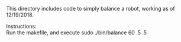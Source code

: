 This directory includes code to simply balance a robot, working as of 12/19/2018.


Instructions: <br />
Run the makefile, and execute sudo ./bin/balance 60 .5 .5
